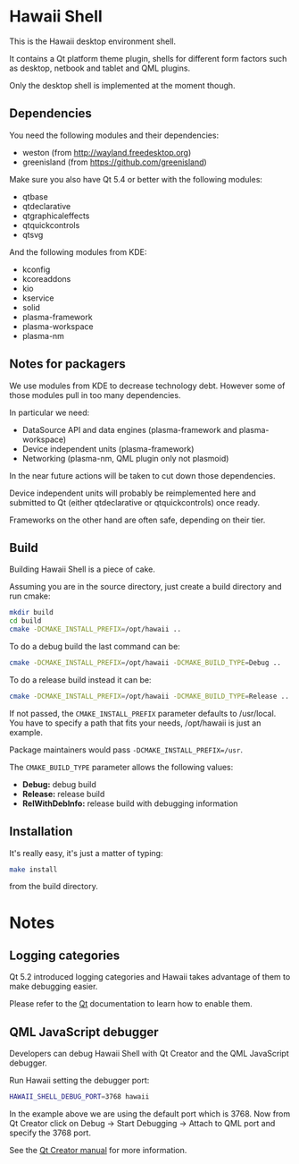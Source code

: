 Hawaii Shell
============

This is the Hawaii desktop environment shell.

It contains a Qt platform theme plugin, shells for different form
factors such as desktop, netbook and tablet and QML plugins.

Only the desktop shell is implemented at the moment though.

## Dependencies

You need the following modules and their dependencies:

* weston (from http://wayland.freedesktop.org)
* greenisland (from https://github.com/greenisland)

Make sure you also have Qt 5.4 or better with the following modules:

* qtbase
* qtdeclarative
* qtgraphicaleffects
* qtquickcontrols
* qtsvg

And the following modules from KDE:

* kconfig
* kcoreaddons
* kio
* kservice
* solid
* plasma-framework
* plasma-workspace
* plasma-nm

## Notes for packagers

We use modules from KDE to decrease technology debt.
However some of those modules pull in too many dependencies.

In particular we need:

* DataSource API and data engines (plasma-framework and plasma-workspace)
* Device independent units (plasma-framework)
* Networking (plasma-nm, QML plugin only not plasmoid)

In the near future actions will be taken to cut down those dependencies.

Device independent units will probably be reimplemented here and submitted
to Qt (either qtdeclarative or qtquickcontrols) once ready.

Frameworks on the other hand are often safe, depending on their tier.

## Build

Building Hawaii Shell is a piece of cake.

Assuming you are in the source directory, just create a build directory
and run cmake:

```sh
mkdir build
cd build
cmake -DCMAKE_INSTALL_PREFIX=/opt/hawaii ..
```

To do a debug build the last command can be:

```sh
cmake -DCMAKE_INSTALL_PREFIX=/opt/hawaii -DCMAKE_BUILD_TYPE=Debug ..
```

To do a release build instead it can be:

```sh
cmake -DCMAKE_INSTALL_PREFIX=/opt/hawaii -DCMAKE_BUILD_TYPE=Release ..
```

If not passed, the `CMAKE_INSTALL_PREFIX` parameter defaults to /usr/local.
You have to specify a path that fits your needs, /opt/hawaii is just an example.

Package maintainers would pass `-DCMAKE_INSTALL_PREFIX=/usr`.

The `CMAKE_BUILD_TYPE` parameter allows the following values:

* **Debug:** debug build
* **Release:** release build
* **RelWithDebInfo:** release build with debugging information

## Installation

It's really easy, it's just a matter of typing:

```sh
make install
```

from the build directory.

# Notes

## Logging categories

Qt 5.2 introduced logging categories and Hawaii takes advantage of
them to make debugging easier.

Please refer to the [Qt](http://doc.qt.io/qt-5/qloggingcategory.html) documentation
to learn how to enable them.

## QML JavaScript debugger

Developers can debug Hawaii Shell with Qt Creator and the QML JavaScript debugger.

Run Hawaii setting the debugger port:

```sh
HAWAII_SHELL_DEBUG_PORT=3768 hawaii
```

In the example above we are using the default port which is 3768.
Now from Qt Creator click on Debug -> Start Debugging -> Attach to QML port and specify
the 3768 port.

See the [Qt Creator manual](http://qt-project.org/doc/qtcreator-3.0/creator-debugging-qml.html) for more information.
